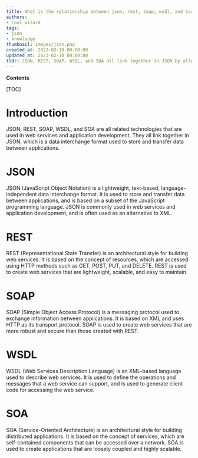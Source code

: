 ```yaml
---
title: What is the relationship between json, rest, soap, wsdl, and soa?
authors:
- cool_wizard
tags:
- json
- knowledge
thumbnail: images/json.png
created_at: 2023-02-10 00:00:00
updated_at: 2023-02-10 00:00:00
tldr: JSON, REST, SOAP, WSDL, and SOA all link together in JSON by allowing developers to build APIs that can communicate with various systems and services in a standardized format.
---
```


**Contents**

[TOC]

# Introduction

JSON, REST, SOAP, WSDL, and SOA are all related technologies that are used in web services and application development. They all link together in JSON, which is a data interchange format used to store and transfer data between applications.

# JSON

JSON (JavaScript Object Notation) is a lightweight, text-based, language-independent data interchange format. It is used to store and transfer data between applications, and is based on a subset of the JavaScript programming language. JSON is commonly used in web services and application development, and is often used as an alternative to XML.

# REST

REST (Representational State Transfer) is an architectural style for building web services. It is based on the concept of resources, which are accessed using HTTP methods such as GET, POST, PUT, and DELETE. REST is used to create web services that are lightweight, scalable, and easy to maintain.

# SOAP

SOAP (Simple Object Access Protocol) is a messaging protocol used to exchange information between applications. It is based on XML and uses HTTP as its transport protocol. SOAP is used to create web services that are more robust and secure than those created with REST.

# WSDL

WSDL (Web Services Description Language) is an XML-based language used to describe web services. It is used to define the operations and messages that a web service can support, and is used to generate client code for accessing the web service.

# SOA

SOA (Service-Oriented Architecture) is an architectural style for building distributed applications. It is based on the concept of services, which are self-contained components that can be accessed over a network. SOA is used to create applications that are loosely coupled and highly scalable.
